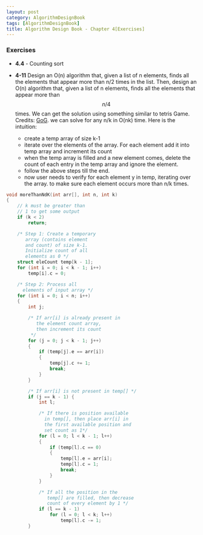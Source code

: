 ```yaml
---
layout: post
category: AlgorithmDesignBook
tags: [AlgorithmDesignBook]
title: Algorithm Design Book - Chapter 4[Exercises]
---
```


### Exercises

* **4.4** - Counting sort

* **4-11** Design an O(n) algorithm that, given a list of n elements, finds all the elements that appear more than n/2 times in the list. Then, design an O(n) algorithm that, given a list of n elements, finds all the elements that appear more than $$n/4$$ times.
We can get the solution using something similar to tetris Game. Credits: [GoG](https://www.geeksforgeeks.org/given-an-array-of-of-size-n-finds-all-the-elements-that-appear-more-than-nk-times/).  we can solve for any n/k in O(nk) time. Here is the intuition:
  * create a temp array of size k-1
  * iterate over the elements of the array. For each element add it into temp array and increment its count
  * when the temp array is filled and a new element comes, delete the count of each entry in the temp array and ignore the element.
  * follow the above steps till the end.
  * now user needs to verify for each element y in temp,  iterating over the array. to make sure each element occurs more than n/k times.


```cpp
void moreThanNdK(int arr[], int n, int k)
{
    // k must be greater than
    // 1 to get some output
    if (k < 2)
        return;

    /* Step 1: Create a temporary
       array (contains element
       and count) of size k-1.
       Initialize count of all
       elements as 0 */
    struct eleCount temp[k - 1];
    for (int i = 0; i < k - 1; i++)
        temp[i].c = 0;

    /* Step 2: Process all
      elements of input array */
    for (int i = 0; i < n; i++)
    {
        int j;

        /* If arr[i] is already present in
           the element count array,
           then increment its count
         */
        for (j = 0; j < k - 1; j++)
        {
            if (temp[j].e == arr[i])
            {
                temp[j].c += 1;
                break;
            }
        }

        /* If arr[i] is not present in temp[] */
        if (j == k - 1) {
            int l;

            /* If there is position available
              in temp[], then place arr[i] in
              the first available position and
              set count as 1*/
            for (l = 0; l < k - 1; l++)
            {
                if (temp[l].c == 0)
                {
                    temp[l].e = arr[i];
                    temp[l].c = 1;
                    break;
                }
            }

            /* If all the position in the
               temp[] are filled, then decrease
               count of every element by 1 */
            if (l == k - 1)
                for (l = 0; l < k; l++)
                    temp[l].c -= 1;
        }
```